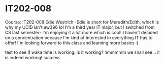 # IT202-008
Course: IT202-008 
Edie Westrich -Edie is short for Meredith/Edith, which is why my UCID isn't ew396 lol
I'm a third year IT major, but I switched from CS last semester- I'm enjoying it a lot more which is cool! I haven't decided on a concentration because I'm kind of interested in everything IT has to offer! I'm looking forward to this class and learning more basics :)

test to see if waka time is working.
is it working? 
hmmmmm we shall see...
it is indeed working!
success
